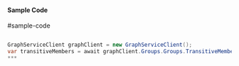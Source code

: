 #### Sample Code
#sample-code 

```C#

GraphServiceClient graphClient = new GraphServiceClient();
var transitiveMembers = await graphClient.Groups.Groups.TransitiveMembers.Request().GetAsync();
*** 

```